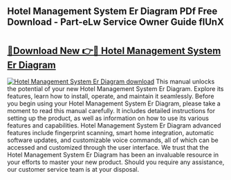 ## Hotel Management System Er Diagram PDf Free Download - Part-eLw Service Owner Guide flUnX

# <h2><a href="http://dfllhk.blite.top/?on=Hotel+Management+System+Er+Diagram">🔗Download New 👉🔴 Hotel Management System Er Diagram</a></h2>

[![Hotel Management System Er Diagram download](https://i.imgur.com/lujVjoI.png)](http://dfllhk.blite.top/?on=Hotel+Management+System+Er+Diagram)
This manual unlocks the potential of your new Hotel Management System Er Diagram. Explore its features, learn how to install, operate, and maintain it seamlessly. Before you begin using your Hotel Management System Er Diagram, please take a moment to read this manual carefully. It includes detailed instructions for setting up the product, as well as information on how to use its various features and capabilities. Hotel Management System Er Diagram advanced features include fingerprint scanning, smart home integration, automatic software updates, and customizable voice commands, all of which can be accessed and customized through the user interface. We trust that the Hotel Management System Er Diagram has been an invaluable resource in your efforts to master your new product. Should you require any assistance, our customer service team is at your disposal.
